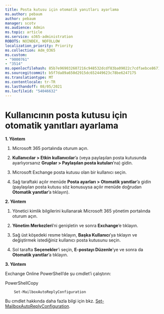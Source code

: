```yaml
---
title: Posta kutusu için otomatik yanıtları ayarlama
ms.author: pebaum
author: pebaum
manager: scotv
ms.audience: Admin
ms.topic: article
ms.service: o365-administration
ROBOTS: NOINDEX, NOFOLLOW
localization_priority: Priority
ms.collection: Adm_O365
ms.custom:
- "9000761"
- "3514"
ms.openlocfilehash: 85b7e969032607216c948532dcdf83ba09022c7cdfaebce8671c6d2e8fef183d
ms.sourcegitcommit: b5f7da89a650d2915dc652449623c78be6247175
ms.translationtype: MT
ms.contentlocale: tr-TR
ms.lasthandoff: 08/05/2021
ms.locfileid: "54046632"
---
```

# <a name="set-auto-replies-for-a-users-mailbox"></a>Kullanıcının posta kutusu için otomatik yanıtları ayarlama

**1. Yöntem**

1. Microsoft 365 portalında oturum açın.

2. **Kullanıcılar > Etkin kullanıcılar**’a (veya paylaşılan posta kutusunda ayarlıyorsanız **Gruplar > Paylaşılan posta kutuları**’na) gidin.

3. Microsoft Exchange posta kutusu olan bir kullanıcı seçin.

4. Sağ taraftaki açılır menüde **Posta ayarları > Otomatik yanıtlar**’a gidin (paylaşılan posta kutusu söz konusuysa açılır menüde doğrudan **Otomatik yanıtlar**’a tıklayın).

**2. Yöntem**

1. Yönetici kimlik bilgilerini kullanarak Microsoft 365 yönetim portalında oturum açın.

2. **Yönetim Merkezleri**’ni genişletin ve sonra **Exchange**’e tıklayın.

3. Sağ üst köşedeki resme tıklayın, **Başka Kullanıcı**’ya tıklayın ve değiştirmek istediğiniz kullanıcı posta kutusunu seçin.

4. Sol tarafta **Seçenekler**’i seçin, **E-postayı Düzenle**’ye ve sonra da **Otomatik yanıtlar**’a tıklayın.

**3. Yöntem**

Exchange Online PowerShell’de şu cmdlet’i çalıştırın:

PowerShellCopy

```
    Set-MailboxAutoReplyConfiguration
```

Bu cmdlet hakkında daha fazla bilgi için bkz. [Set-MailboxAutoReplyConfiguration](https://docs.microsoft.com/powershell/module/exchange/mailboxes/set-mailboxautoreplyconfiguration).
